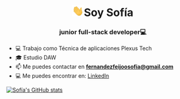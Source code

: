 <h1 align="center"><img src="https://raw.githubusercontent.com/ABSphreak/ABSphreak/master/gifs/Hi.gif" width="30px" alt="">Soy Sofía</h1>
<h3 align="center"> junior full-stack developer💻</h3>

- 💻 Trabajo como Técnica de aplicaciones Plexus Tech
- 🎓 Estudio DAW
- 📫 Me puedes contactar en **fernandezfeijoosofia@gmail.com**
- 💻 Me puedes encontrar en: [LinkedIn](https://www.linkedin.com/in/sofia-fern%C3%A1ndez-a11a17158/)
 
[![Sofía's GitHub stats](https://github-readme-stats.vercel.app/api/top-langs/?username=sofiaffernandez&theme=dark)](https://github.com/sofiaffernandez)

